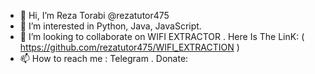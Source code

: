 - 👋 Hi, I’m Reza Torabi @rezatutor475
- 👀 I’m interested in Python, Java, JavaScript.
- 💞️ I’m looking to collaborate on  WIFI EXTRACTOR . Here Is The LinK: ( https://github.com/rezatutor475/WIFI_EXTRACTION )
- 📫 How to reach me : Telegram . Donate: 

<!---
rezatutor475/rezatutor475 is a ✨ special ✨ repository because its `README.md` (this file) appears on your GitHub profile.
You can click the Preview link to take a look at your changes.
--->
